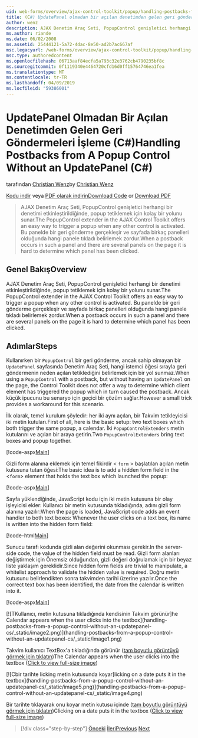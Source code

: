 ```yaml
---
uid: web-forms/overview/ajax-control-toolkit/popup/handling-postbacks-from-a-popup-control-without-an-updatepanel-cs
title: (C#) UpdatePanel olmadan bir açılan denetimden gelen geri göndermeleri işleme | Microsoft Docs
author: wenz
description: AJAX Denetim Araç Seti, PopupControl genişletici herhangi bir denetimi etkinleştirildiğinde, popup tetiklemek için kolay bir yolunu sunar. Su içinde bir geri gönderme gerçekleştiğinde...
ms.author: riande
ms.date: 06/02/2008
ms.assetid: 25444121-5a72-4dac-8e50-ad2b7ac667af
msc.legacyurl: /web-forms/overview/ajax-control-toolkit/popup/handling-postbacks-from-a-popup-control-without-an-updatepanel-cs
msc.type: authoredcontent
ms.openlocfilehash: 06713aaf84ecfa5a793c32e3762cb4790235bf8c
ms.sourcegitcommit: 0f1119340e4464720cfd16d0ff15764746ea1fea
ms.translationtype: MT
ms.contentlocale: tr-TR
ms.lasthandoff: 04/09/2019
ms.locfileid: "59386001"
---
```

# <a name="handling-postbacks-from-a-popup-control-without-an-updatepanel-c"></a><span data-ttu-id="8f320-104">UpdatePanel Olmadan Bir Açılan Denetimden Gelen Geri Göndermeleri İşleme (C#)</span><span class="sxs-lookup"><span data-stu-id="8f320-104">Handling Postbacks from A Popup Control Without an UpdatePanel (C#)</span></span>

<span data-ttu-id="8f320-105">tarafından [Christian Wenz](https://github.com/wenz)</span><span class="sxs-lookup"><span data-stu-id="8f320-105">by [Christian Wenz](https://github.com/wenz)</span></span>

<span data-ttu-id="8f320-106">[Kodu indir](http://download.microsoft.com/download/9/3/f/93f8daea-bebd-4821-833b-95205389c7d0/PopupControl3.cs.zip) veya [PDF olarak indirin](http://download.microsoft.com/download/2/d/c/2dc10e34-6983-41d4-9c08-f78f5387d32b/popupcontrol3CS.pdf)</span><span class="sxs-lookup"><span data-stu-id="8f320-106">[Download Code](http://download.microsoft.com/download/9/3/f/93f8daea-bebd-4821-833b-95205389c7d0/PopupControl3.cs.zip) or [Download PDF](http://download.microsoft.com/download/2/d/c/2dc10e34-6983-41d4-9c08-f78f5387d32b/popupcontrol3CS.pdf)</span></span>

> <span data-ttu-id="8f320-107">AJAX Denetim Araç Seti, PopupControl genişletici herhangi bir denetimi etkinleştirildiğinde, popup tetiklemek için kolay bir yolunu sunar.</span><span class="sxs-lookup"><span data-stu-id="8f320-107">The PopupControl extender in the AJAX Control Toolkit offers an easy way to trigger a popup when any other control is activated.</span></span> <span data-ttu-id="8f320-108">Bu panelde bir geri gönderme gerçekleşir ve sayfada birkaç panelleri olduğunda hangi panele tıkladı belirlemek zordur.</span><span class="sxs-lookup"><span data-stu-id="8f320-108">When a postback occurs in such a panel and there are several panels on the page it is hard to determine which panel has been clicked.</span></span>


## <a name="overview"></a><span data-ttu-id="8f320-109">Genel Bakış</span><span class="sxs-lookup"><span data-stu-id="8f320-109">Overview</span></span>

<span data-ttu-id="8f320-110">AJAX Denetim Araç Seti, PopupControl genişletici herhangi bir denetimi etkinleştirildiğinde, popup tetiklemek için kolay bir yolunu sunar.</span><span class="sxs-lookup"><span data-stu-id="8f320-110">The PopupControl extender in the AJAX Control Toolkit offers an easy way to trigger a popup when any other control is activated.</span></span> <span data-ttu-id="8f320-111">Bu panelde bir geri gönderme gerçekleşir ve sayfada birkaç panelleri olduğunda hangi panele tıkladı belirlemek zordur.</span><span class="sxs-lookup"><span data-stu-id="8f320-111">When a postback occurs in such a panel and there are several panels on the page it is hard to determine which panel has been clicked.</span></span>

## <a name="steps"></a><span data-ttu-id="8f320-112">Adımlar</span><span class="sxs-lookup"><span data-stu-id="8f320-112">Steps</span></span>

<span data-ttu-id="8f320-113">Kullanırken bir `PopupControl` bir geri gönderme, ancak sahip olmayan bir `UpdatePanel` sayfasında Denetim Araç Seti, hangi istemci öğesi sırayla geri göndermenin neden açılan tetiklediğini belirlemek için bir yol sunmaz.</span><span class="sxs-lookup"><span data-stu-id="8f320-113">When using a `PopupControl` with a postback, but without having an `UpdatePanel` on the page, the Control Toolkit does not offer a way to determine which client element has triggered the popup which in turn caused the postback.</span></span> <span data-ttu-id="8f320-114">Ancak küçük ipucunu bu senaryo için geçici bir çözüm sağlar.</span><span class="sxs-lookup"><span data-stu-id="8f320-114">However a small trick provides a workaround for this scenario.</span></span>

<span data-ttu-id="8f320-115">İlk olarak, temel kurulum şöyledir: her iki aynı açılan, bir Takvim tetikleyicisi iki metin kutuları.</span><span class="sxs-lookup"><span data-stu-id="8f320-115">First of all, here is the basic setup: two text boxes which both trigger the same popup, a calendar.</span></span> <span data-ttu-id="8f320-116">İki `PopupControlExtenders` metin kutularını ve açılan bir araya getirin.</span><span class="sxs-lookup"><span data-stu-id="8f320-116">Two `PopupControlExtenders` bring text boxes and popup together.</span></span>

[!code-aspx[Main](handling-postbacks-from-a-popup-control-without-an-updatepanel-cs/samples/sample1.aspx)]

<span data-ttu-id="8f320-117">Gizli form alanına eklemek için temel fikirdir &lt; `form` &gt; başlatılan açılan metin kutusuna tutan öğesi:</span><span class="sxs-lookup"><span data-stu-id="8f320-117">The basic idea is to add a hidden form field in the &lt;`form`&gt; element that holds the text box which launched the popup:</span></span>

[!code-aspx[Main](handling-postbacks-from-a-popup-control-without-an-updatepanel-cs/samples/sample2.aspx)]

<span data-ttu-id="8f320-118">Sayfa yüklendiğinde, JavaScript kodu için iki metin kutusuna bir olay işleyicisi ekler: Kullanıcı bir metin kutusunda tıkladığında, adını gizli form alanına yazılır:</span><span class="sxs-lookup"><span data-stu-id="8f320-118">When the page is loaded, JavaScript code adds an event handler to both text boxes: Whenever the user clicks on a text box, its name is written into the hidden form field:</span></span>

[!code-html[Main](handling-postbacks-from-a-popup-control-without-an-updatepanel-cs/samples/sample3.html)]

<span data-ttu-id="8f320-119">Sunucu tarafı kodunda gizli alan değerini okunması gerekir.</span><span class="sxs-lookup"><span data-stu-id="8f320-119">In the server-side code, the value of the hidden field must be read.</span></span> <span data-ttu-id="8f320-120">Gizli form alanları değiştirmek için Önemsiz olduğundan, gizli değeri doğrulamak için bir beyaz liste yaklaşım gereklidir.</span><span class="sxs-lookup"><span data-stu-id="8f320-120">Since hidden form fields are trivial to manipulate, a whitelist approach to validate the hidden value is required.</span></span> <span data-ttu-id="8f320-121">Doğru metin kutusunu belirlendikten sonra takvimden tarihi üzerine yazılır.</span><span class="sxs-lookup"><span data-stu-id="8f320-121">Once the correct text box has been identified, the date from the calendar is written into it.</span></span>

[!code-aspx[Main](handling-postbacks-from-a-popup-control-without-an-updatepanel-cs/samples/sample4.aspx)]


[![T<span data-ttu-id="8f320-122">Kullanıcı, metin kutusuna tıkladığında kendisinin Takvim görünür]</span><span class="sxs-lookup"><span data-stu-id="8f320-122">he Calendar appears when the user clicks into the textbox]</span></span>(handling-postbacks-from-a-popup-control-without-an-updatepanel-cs/_static/image2.png)](handling-postbacks-from-a-popup-control-without-an-updatepanel-cs/_static/image1.png)

<span data-ttu-id="8f320-123">Takvim kullanıcı TextBox'a tıkladığında görünür ([tam boyutlu görüntüyü görmek için tıklatın](handling-postbacks-from-a-popup-control-without-an-updatepanel-cs/_static/image3.png))</span><span class="sxs-lookup"><span data-stu-id="8f320-123">The Calendar appears when the user clicks into the textbox ([Click to view full-size image](handling-postbacks-from-a-popup-control-without-an-updatepanel-cs/_static/image3.png))</span></span>


[![C<span data-ttu-id="8f320-124">bir tarihte licking metin kutusunda koyar]</span><span class="sxs-lookup"><span data-stu-id="8f320-124">licking on a date puts it in the textbox]</span></span>(handling-postbacks-from-a-popup-control-without-an-updatepanel-cs/_static/image5.png)](handling-postbacks-from-a-popup-control-without-an-updatepanel-cs/_static/image4.png)

<span data-ttu-id="8f320-125">Bir tarihte tıklayarak onu koyar metin kutusu içinde ([tam boyutlu görüntüyü görmek için tıklatın](handling-postbacks-from-a-popup-control-without-an-updatepanel-cs/_static/image6.png))</span><span class="sxs-lookup"><span data-stu-id="8f320-125">Clicking on a date puts it in the textbox ([Click to view full-size image](handling-postbacks-from-a-popup-control-without-an-updatepanel-cs/_static/image6.png))</span></span>

> [!div class="step-by-step"]
> <span data-ttu-id="8f320-126">[Önceki](handling-postbacks-from-a-popup-control-with-an-updatepanel-cs.md)
> [İleri](using-multiple-popup-controls-vb.md)</span><span class="sxs-lookup"><span data-stu-id="8f320-126">[Previous](handling-postbacks-from-a-popup-control-with-an-updatepanel-cs.md)
[Next](using-multiple-popup-controls-vb.md)</span></span>

